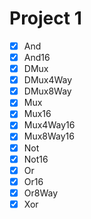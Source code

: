 # Project 1
- [X] And
- [X] And16
- [X] DMux
- [X] DMux4Way
- [X] DMux8Way
- [X] Mux
- [X] Mux16
- [X] Mux4Way16
- [X] Mux8Way16
- [X] Not
- [X] Not16
- [X] Or
- [X] Or16
- [X] Or8Way
- [X] Xor
